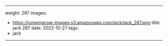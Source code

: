 
---
weight: 287
images:
- https://jumpingcow-images.s3.amazonaws.com/jack/jack_287.png
title: jack 287
date: 2022-10-27
tags:
- jack
---
